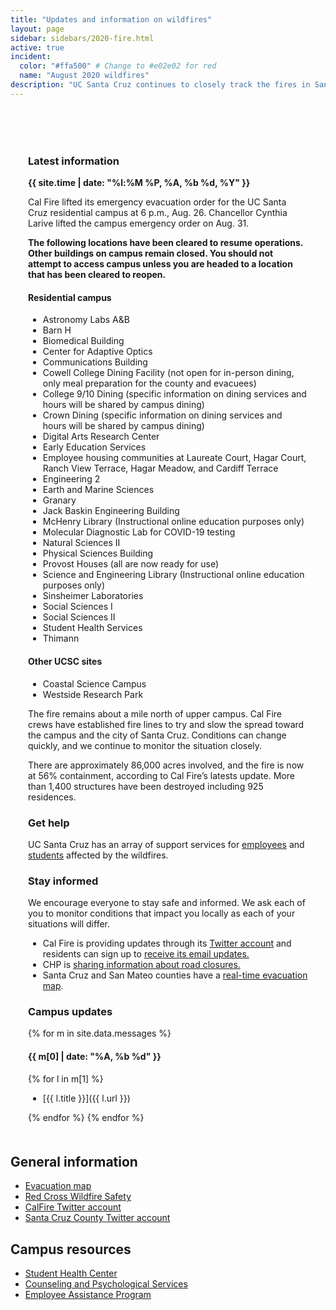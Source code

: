 ```yaml
---
title: "Updates and information on wildfires"
layout: page 
sidebar: sidebars/2020-fire.html
active: true
incident:
  color: "#ffa500" # Change to #e02e02 for red
  name: "August 2020 wildfires"
description: "UC Santa Cruz continues to closely track the fires in Santa Cruz, Santa Clara, and neighboring counties. This event has resulted in multiple evacuations and air quality concerns."
---
```


<section style="border: 4px solid {{ page.incident.color }}; padding: 0; margin: 0 0 2em 0;">
  
  <h2 style="margin: 0 0 .5em 0; background-color: {{ page.incident.color }}; line-height: 1; padding: .5em .5em .45em .5em; color: white;"><i class="far fa-bell"></i> Campus status</h2>

  <div style="padding: .05em 2em .5em 2em;">

### Latest information

<b>{{ site.time | date: "%l:%M %P, %A, %b %d, %Y" }}</b>

Cal Fire lifted its emergency evacuation order for the UC Santa Cruz residential campus at 6 p.m., Aug. 26. Chancellor Cynthia Larive lifted the campus emergency order on Aug. 31. 

**The following locations have been cleared to resume operations. Other buildings on campus remain closed. You should not attempt to access campus unless you are headed to a location that has been cleared to reopen.**

#### Residential campus
* Astronomy Labs A&B
* Barn H 
* Biomedical Building
* Center for Adaptive Optics
* Communications Building
* Cowell College Dining Facility (not open for in-person dining, only meal preparation for the county and evacuees)
* College 9/10 Dining (specific information on dining services and hours will be shared by campus dining) 
* Crown Dining (specific information on dining services and hours will be shared by campus dining) 
* Digital Arts Research Center
* Early Education Services
* Employee housing communities at Laureate Court, Hagar Court, Ranch View Terrace, Hagar Meadow, and Cardiff Terrace
* Engineering 2 
* Earth and Marine Sciences 
* Granary
* Jack Baskin Engineering Building
* McHenry Library (Instructional online education purposes only)
* Molecular Diagnostic Lab for COVID-19 testing
* Natural Sciences II 
* Physical Sciences Building
* Provost Houses (all are now ready for use)
* Science and Engineering Library (Instructional online education purposes only)
* Sinsheimer Laboratories 
* Social Sciences I
* Social Sciences II
* Student Health Services
* Thimann

#### Other UCSC sites
* Coastal Science Campus
* Westside Research Park

The fire remains about a mile north of upper campus. Cal Fire crews have established fire lines to try and slow the spread toward the campus and the city of Santa Cruz. Conditions can change quickly, and we continue to monitor the situation closely.

There are approximately 86,000 acres involved, and the fire is now at 56% containment, according to Cal Fire’s latests update. More than 1,400 structures have been destroyed including 925 residences.

### Get help

UC Santa Cruz has an array of support services for [employees](https://news.ucsc.edu/2020/08/support-services-for-employees-impacted-by-wildfires.html) and [students](https://news.ucsc.edu/2020/08/you-are-not-alone.html) affected by the wildfires. 


### Stay informed

We encourage everyone to stay safe and informed. We ask each of you to monitor conditions that impact you locally as each of your situations will differ.

- Cal Fire is providing updates through its [Twitter account](https://twitter.com/CALFIRECZU)  and residents can sign up to [receive its email updates.](https://tinyurl.com/czulightning)
- CHP is [sharing information about road closures.](https://twitter.com/CHPscrz)
- Santa Cruz and San Mateo counties have a [real-time evacuation map](https://www.smco.community.zonehaven.com/).

### Campus updates

{% for m in site.data.messages %}

#### {{ m[0] | date: "%A, %b %d" }}

{% for l in m[1] %}

- [{{ l.title }}]({{ l.url }})

{% endfor %}
{% endfor %}

</div>

</section>

## General information

- [Evacuation map](https://www.smco.community.zonehaven.com)
- [Red Cross Wildfire Safety](https://www.redcross.org/get-help/how-to-prepare-for-emergencies/types-of-emergencies/wildfire.html)
- [CalFire Twitter account](https://twitter.com/CALFIRECZU)
- [Santa Cruz County Twitter account](https://twitter.com/sccounty)

## Campus resources

- [Student Health Center](https://healthcenter.ucsc.edu)
- [Counseling and Psychological Services](https://caps.ucsc.edu)
- [Employee Assistance Program](https://shr.ucsc.edu/benefits/eap/)

